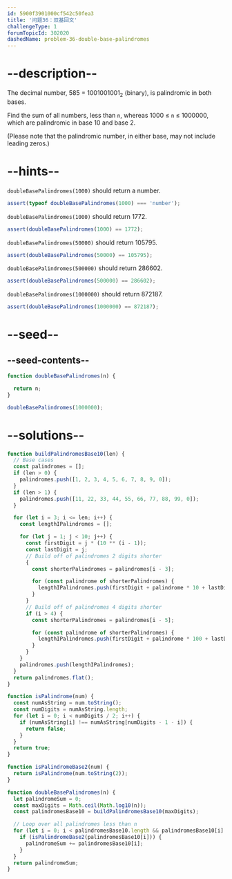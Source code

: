 ```yaml
---
id: 5900f3901000cf542c50fea3
title: '问题36：双基回文'
challengeType: 1
forumTopicId: 302020
dashedName: problem-36-double-base-palindromes
---
```


# --description--

The decimal number, 585 = 1001001001<sub>2</sub> (binary), is palindromic in both bases.

Find the sum of all numbers, less than `n`, whereas 1000 ≤ `n` ≤ 1000000, which are palindromic in base 10 and base 2.

(Please note that the palindromic number, in either base, may not include leading zeros.)

# --hints--

`doubleBasePalindromes(1000)` should return a number.

```js
assert(typeof doubleBasePalindromes(1000) === 'number');
```

`doubleBasePalindromes(1000)` should return 1772.

```js
assert(doubleBasePalindromes(1000) == 1772);
```

`doubleBasePalindromes(50000)` should return 105795.

```js
assert(doubleBasePalindromes(50000) == 105795);
```

`doubleBasePalindromes(500000)` should return 286602.

```js
assert(doubleBasePalindromes(500000) == 286602);
```

`doubleBasePalindromes(1000000)` should return 872187.

```js
assert(doubleBasePalindromes(1000000) == 872187);
```

# --seed--

## --seed-contents--

```js
function doubleBasePalindromes(n) {

  return n;
}

doubleBasePalindromes(1000000);
```

# --solutions--

```js
function buildPalindromesBase10(len) {
  // Base cases
  const palindromes = [];
  if (len > 0) {
    palindromes.push([1, 2, 3, 4, 5, 6, 7, 8, 9, 0]);
  }
  if (len > 1) {
    palindromes.push([11, 22, 33, 44, 55, 66, 77, 88, 99, 0]);
  }

  for (let i = 3; i <= len; i++) {
    const lengthIPalindromes = [];

    for (let j = 1; j < 10; j++) {
      const firstDigit = j * (10 ** (i - 1));
      const lastDigit = j;
      // Build off of palindromes 2 digits shorter
      {
        const shorterPalindromes = palindromes[i - 3];

        for (const palindrome of shorterPalindromes) {
          lengthIPalindromes.push(firstDigit + palindrome * 10 + lastDigit);
        }
      }
      // Build off of palindromes 4 digits shorter
      if (i > 4) {
        const shorterPalindromes = palindromes[i - 5];

        for (const palindrome of shorterPalindromes) {
          lengthIPalindromes.push(firstDigit + palindrome * 100 + lastDigit);
        }
      }
    }
    palindromes.push(lengthIPalindromes);
  }
  return palindromes.flat();
}

function isPalindrome(num) {
  const numAsString = num.toString();
  const numDigits = numAsString.length;
  for (let i = 0; i < numDigits / 2; i++) {
    if (numAsString[i] !== numAsString[numDigits - 1 - i]) {
      return false;
    }
  }
  return true;
}

function isPalindromeBase2(num) {
  return isPalindrome(num.toString(2));
}

function doubleBasePalindromes(n) {
  let palindromeSum = 0;
  const maxDigits = Math.ceil(Math.log10(n));
  const palindromesBase10 = buildPalindromesBase10(maxDigits);

  // Loop over all palindromes less than n
  for (let i = 0; i < palindromesBase10.length && palindromesBase10[i] < n; i++) {
    if (isPalindromeBase2(palindromesBase10[i])) {
      palindromeSum += palindromesBase10[i];
    }
  }
  return palindromeSum;
}
```
